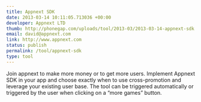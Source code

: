 ```yaml
---
title: Appnext SDK
date: 2013-03-14 10:11:05.713036 +00:00
developer: Appnext LTD
thumb: http://phonegap.com/uploads/tool/2013-03/2013-03-14-appnext-sdk.png
email: david@appnext.com
link: http://www.appnext.com
status: publish
permalink: /tool/appnext-sdk
type: tool
---
```


Join appnext to make more money or to get more users. Implement Appnext SDK in your app and choose exactly when to use cross-promotion and leverage your existing user base. The tool can be triggered automatically  or triggered by the user when clicking on a “more games” button.
